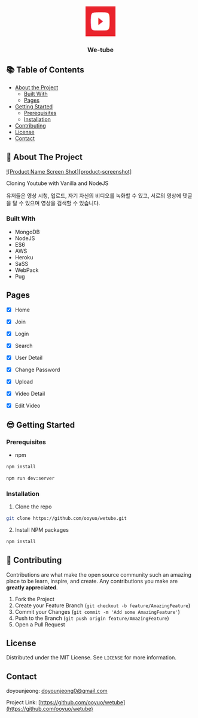 
<!--
*** Thanks for checking out this README Template. If you have a suggestion that would
*** make this better, please fork the repo and create a pull request or simply open
*** an issue with the tag "enhancement".
*** Thanks again! Now go create something AMAZING! :D
-->





<!-- PROJECT SHIELDS -->
<!--
*** I'm using markdown "reference style" links for readability.
*** Reference links are enclosed in brackets [ ] instead of parentheses ( ).
*** See the bottom of this document for the declaration of the reference variables
*** for contributors-url, forks-url, etc. This is an optional, concise syntax you may use.
*** https://www.markdownguide.org/basic-syntax/#reference-style-links
-->

<!-- PROJECT LOGO -->
<br />

<p align="center">
  <a href="https://https://github.com/ooyuo/wetube">
    <img src="./assets/images/logo.png" alt="Logo" width="80" height="80">
  </a>

  <h3 align="center">We-tube</h3>





<!-- TABLE OF CONTENTS -->

## 📚 Table of Contents

* [About the Project](#about-the-project)
  * [Built With](#built-with)
  * [Pages](#Pages)
* [Getting Started](#getting-started)
  * [Prerequisites](#prerequisites)
  * [Installation](#installation)
* [Contributing](#contributing)
* [License](#license)
* [Contact](#contact)



<!-- ABOUT THE PROJECT -->

## 🧐 About The Project

[![Product Name Screen Shot][product-screenshot]](./assets/images/screenshot.png)

Cloning Youtube with Vanilla and NodeJS

유저들은 영상 시청, 업로드, 자기 자신의 비디오를 녹화할 수 있고, 서로의 영상에 댓글을 달 수 있으며 영상을 검색할 수 있습니다.



### Built With

* MongoDB
* NodeJS
* ES6
* AWS
* Heroku
* SaSS
* WebPack
* Pug


## Pages

- [x] Home
- [x] Join
- [x] Login
- [x] Search
- [x] User Detail
- [x] Change Password
- [x] Upload
- [x] Video Detail
- [x] Edit Video


<!-- GETTING STARTED -->

## 😎 Getting Started

### Prerequisites

* npm

```sh
npm install
```

```sh
npm run dev:server
```

### Installation

1. Clone the repo

```sh
git clone https://github.com/ooyuo/wetube.git
```

2. Install NPM packages

```sh
npm install
```



<!-- CONTRIBUTING -->

## 🚀 Contributing

Contributions are what make the open source community such an amazing place to be learn, inspire, and create. Any contributions you make are **greatly appreciated**.

1. Fork the Project
2. Create your Feature Branch (`git checkout -b feature/AmazingFeature`)
3. Commit your Changes (`git commit -m 'Add some AmazingFeature'`)
4. Push to the Branch (`git push origin feature/AmazingFeature`)
5. Open a Pull Request



<!-- LICENSE -->

## License

Distributed under the MIT License. See `LICENSE` for more information.



<!-- CONTACT -->

## Contact

doyounjeong: doyounjeong0@gmail.com

Project Link: [https://github.com/ooyuo/wetube](https://github.com/ooyuo/wetube)



<!-- MARKDOWN LINKS & IMAGES -->
<!-- https://www.markdownguide.org/basic-syntax/#reference-style-links -->

[linkedin-url]: https://linkedin.com/in/othneildrew

